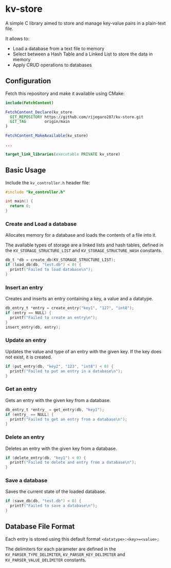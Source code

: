 # kv-store

A simple C library aimed to store and manage key-value pairs in a plain-text file.

It allows to:
* Load a database from a text file to memory
* Select between a Hash Table and a Linked List to store the data in memory
* Apply CRUD operations to databases

## Configuration
Fetch this repository and make it available using CMake:

```cmake
include(FetchContent)

FetchContent_Declare(kv_store
  GIT_REPOSITORY https://github.com/rijegaro287/kv-store.git
  GIT_TAG        origin/main
)

FetchContent_MakeAvailable(kv_store)

...

target_link_libraries(executable PRIVATE kv_store)
```

## Basic Usage
Include the ```kv_controller.h``` header file:

```c
#include "kv_controller.h"

int main() {
  return 0;
}
```

### Create and Load a database
Allocates memory for a database and loads the contents of a file into it.

The available types of storage are a linked lists and hash tables, defined in the ```KV_STORAGE_STRUCTURE_LIST``` and ```KV_STORAGE_STRUCTURE_HASH``` constants.

```c
db_t *db = create_db(KV_STORAGE_STRUCTURE_LIST);
if (load_db(db, "test.db") < 0) {
  printf("Failed to load database\n");
}
```

### Insert an entry
Creates and inserts an entry containing a key, a value and a datatype.

```c
db_entry_t *entry = create_entry("key1", "127", "int8");
if (entry == NULL) {
  printf("Failed to create an entry\n");
}
insert_entry(db, entry);
```

### Update an entry
Updates the value and type of an entry with the given key. If the key does not exist, it is created.

```c
if (put_entry(db, "key2", "123", "int8") < 0) {
  printf("Failed to put an entry in a database\n");
}
```

### Get an entry
Gets an entry with the given key from a database.

```c
db_entry_t *entry_ = get_entry(db, "key1");
if (entry_ == NULL) { 
  printf("Failed to get an entry from a database\n");
}
```

### Delete an entry
Deletes an entry with the given key from a database.

```c
if (delete_entry(db, "key1") < 0) {
  printf("Failed to delete and entry from a database\n");
}
```

### Save a database
Saves the current state of the loaded database.

```c
if (save_db(db, "test.db") < 0) {
  printf("Failed to save a database\n");
}
```

## Database File Format
Each entry is stored using this default format ```<datatype>:<key>=<value>;```

The delimiters for each parameter are defined in the ```KV_PARSER_TYPE_DELIMITER```, ```KV_PARSER_KEY_DELIMITER``` and ```KV_PARSER_VALUE_DELIMITER``` constants.